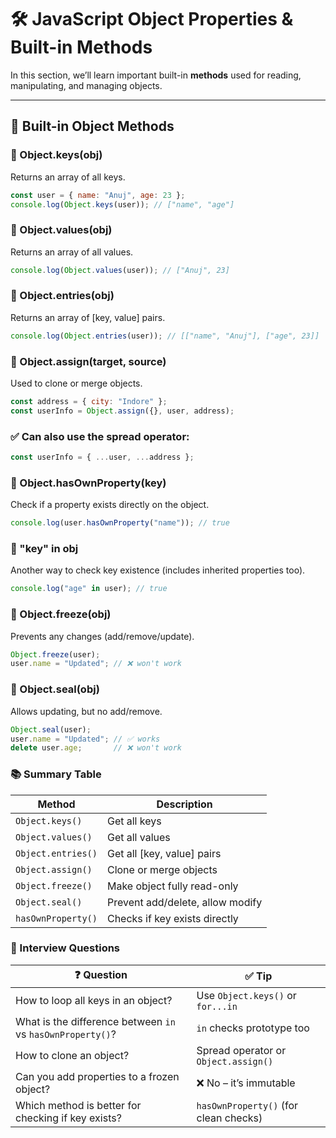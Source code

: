 # 🛠️ JavaScript Object Properties & Built-in Methods

In this section, we’ll learn important built-in **methods** used for reading, manipulating, and managing objects.

---

## 📌 Built-in Object Methods

### 🔹 Object.keys(obj)
Returns an array of all keys.

```js
const user = { name: "Anuj", age: 23 };
console.log(Object.keys(user)); // ["name", "age"]
```

### 🔹 Object.values(obj)
Returns an array of all values.
```js
console.log(Object.values(user)); // ["Anuj", 23]
```

### 🔹 Object.entries(obj)
Returns an array of [key, value] pairs.

```js
console.log(Object.entries(user)); // [["name", "Anuj"], ["age", 23]]
```

### 🔹 Object.assign(target, source)
Used to clone or merge objects.

```js
const address = { city: "Indore" };
const userInfo = Object.assign({}, user, address);
```

### ✅ Can also use the spread operator:
```js
const userInfo = { ...user, ...address };
```

### 🔹 Object.hasOwnProperty(key)
Check if a property exists directly on the object.
```js
console.log(user.hasOwnProperty("name")); // true
```

### 🔹 "key" in obj
Another way to check key existence (includes inherited properties too).
```js
console.log("age" in user); // true
```

### 🔐 Object.freeze(obj)
Prevents any changes (add/remove/update).

```js
Object.freeze(user);
user.name = "Updated"; // ❌ won't work
```

### 🔐 Object.seal(obj)
Allows updating, but no add/remove.
```js
Object.seal(user);
user.name = "Updated"; // ✅ works
delete user.age;       // ❌ won't work
```

### 📚 Summary Table
| Method             | Description                      |
| ------------------ | -------------------------------- |
| `Object.keys()`    | Get all keys                     |
| `Object.values()`  | Get all values                   |
| `Object.entries()` | Get all \[key, value] pairs      |
| `Object.assign()`  | Clone or merge objects           |
| `Object.freeze()`  | Make object fully read-only      |
| `Object.seal()`    | Prevent add/delete, allow modify |
| `hasOwnProperty()` | Checks if key exists directly    |

### 📌 Interview Questions
| ❓ Question                                                 | ✅ Tip                                 |
| ---------------------------------------------------------- | ------------------------------------- |
| How to loop all keys in an object?                         | Use `Object.keys()` or `for...in`     |
| What is the difference between `in` vs `hasOwnProperty()`? | `in` checks prototype too             |
| How to clone an object?                                    | Spread operator or `Object.assign()`  |
| Can you add properties to a frozen object?                 | ❌ No – it’s immutable                 |
| Which method is better for checking if key exists?         | `hasOwnProperty()` (for clean checks) |
